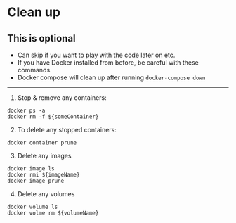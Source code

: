 # Clean up

## This is optional
* Can skip if you want to play with the code later on etc. 
* If you have Docker installed from before, be careful with these commands.
* Docker compose will clean up after running `docker-compose down`

---

1. Stop & remove any containers:
```
docker ps -a
docker rm -f ${someContainer}
```
2. To delete any stopped containers:
```
docker container prune
```
3. Delete any images
```
docker image ls
docker rmi ${imageName}
docker image prune
```
4. Delete any volumes
```
docker volume ls
docker volme rm ${volumeName}
```